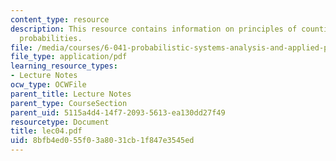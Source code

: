 ```yaml
---
content_type: resource
description: This resource contains information on principles of counting, and binomial
  probabilities.
file: /media/courses/6-041-probabilistic-systems-analysis-and-applied-probability-spring-2006/8bfb4ed055f03a8031cb1f847e3545ed_lec04.pdf
file_type: application/pdf
learning_resource_types:
- Lecture Notes
ocw_type: OCWFile
parent_title: Lecture Notes
parent_type: CourseSection
parent_uid: 5115a4d4-14f7-2093-5613-ea130dd27f49
resourcetype: Document
title: lec04.pdf
uid: 8bfb4ed0-55f0-3a80-31cb-1f847e3545ed
---
```

